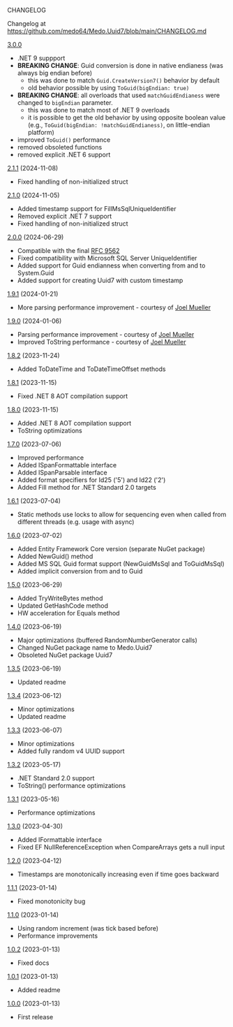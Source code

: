CHANGELOG

Changelog at https://github.com/medo64/Medo.Uuid7/blob/main/CHANGELOG.md


[3.0.0]

- .NET 9 suppport
- **BREAKING CHANGE**: Guid conversion is done in native endianess (was always big endian before)
  - this was done to match `Guid.CreateVersion7()` behavior by default
  - old behavior possible by using `ToGuid(bigEndian: true)`
- **BREAKING CHANGE**: all overloads that used `matchGuidEndianess` were changed to `bigEndian` parameter.
  - this was done to match most of .NET 9 overloads
  - it is possible to get the old behavior by using opposite boolean value (e.g., `ToGuid(bigEndian: !matchGuidEndianess)`, on little-endian platform)
- improved `ToGuid()` performance
- removed obsoleted functions
- removed explicit .NET 6 support


[2.1.1] (2024-11-08)

- Fixed handling of non-initialized struct


[2.1.0] (2024-11-05)

- Added timestamp support for FillMsSqlUniqueIdentifier
- Removed explicit .NET 7 support
- Fixed handling of non-initialized struct


[2.0.0] (2024-06-29)

- Compatible with the final [RFC 9562](https://datatracker.ietf.org/doc/rfc9562/)
- Fixed compatibility with Microsoft SQL Server UniqueIdentifier
- Added support for Guid endianness when converting from and to System.Guid
- Added support for creating Uuid7 with custom timestamp


[1.9.1] (2024-01-21)

- More parsing performance improvement - courtesy of [Joel Mueller](https://github.com/jtmueller)


[1.9.0] (2024-01-06)

- Parsing performance improvement - courtesy of [Joel Mueller](https://github.com/jtmueller)
- Improved ToString performance - courtesy of [Joel Mueller](https://github.com/jtmueller)


[1.8.2] (2023-11-24)

- Added ToDateTime and ToDateTimeOffset methods


[1.8.1] (2023-11-15)

- Fixed .NET 8 AOT compilation support


[1.8.0] (2023-11-15)

- Added .NET 8 AOT compilation support
- ToString optimizations


[1.7.0] (2023-07-06)

- Improved performance
- Added ISpanFormattable interface
- Added ISpanParsable interface
- Added format specifiers for Id25 ('5') and Id22 ('2')
- Added Fill method for .NET Standard 2.0 targets


[1.6.1] (2023-07-04)

- Static methods use locks to allow for sequencing even when called from
  different threads (e.g. usage with async)


[1.6.0] (2023-07-02)

- Added Entity Framework Core version (separate NuGet package)
- Added NewGuid() method
- Added MS SQL Guid format support (NewGuidMsSql and ToGuidMsSql)
- Added implicit conversion from and to Guid


[1.5.0] (2023-06-29)

- Added TryWriteBytes method
- Updated GetHashCode method
- HW acceleration for Equals method


[1.4.0] (2023-06-19)

- Major optimizations (buffered RandomNumberGenerator calls)
- Changed NuGet package name to Medo.Uuid7
- Obsoleted NuGet package Uuid7


[1.3.5] (2023-06-19)

- Updated readme


[1.3.4] (2023-06-12)

- Minor optimizations
- Updated readme


[1.3.3] (2023-06-07)

- Minor optimizations
- Added fully random v4 UUID support


[1.3.2] (2023-05-17)

- .NET Standard 2.0 support
- ToString() performance optimizations


[1.3.1] (2023-05-16)

- Performance optimizations


[1.3.0] (2023-04-30)

- Added IFormattable interface
- Fixed EF NullReferenceException when CompareArrays gets a null input


[1.2.0] (2023-04-12)

- Timestamps are monotonically increasing even if time goes backward


[1.1.1] (2023-01-14)

- Fixed monotonicity bug


[1.1.0] (2023-01-14)

- Using random increment (was tick based before)
- Performance improvements


[1.0.2] (2023-01-13)

- Fixed docs


[1.0.1] (2023-01-13)

- Added readme


[1.0.0] (2023-01-13)

- First release



[unreleased]: https://github.com/medo64/Medo.uuid7
[3.0.0]: https://www.nuget.org/packages/Medo.Uuid7/3.0.0
[2.1.1]: https://www.nuget.org/packages/Medo.Uuid7/2.1.1
[2.1.0]: https://www.nuget.org/packages/Medo.Uuid7/2.1.0
[2.0.0]: https://www.nuget.org/packages/Medo.Uuid7/2.0.0
[1.9.1]: https://www.nuget.org/packages/Medo.Uuid7/1.9.1
[1.9.0]: https://www.nuget.org/packages/Medo.Uuid7/1.9.0
[1.8.2]: https://www.nuget.org/packages/Medo.Uuid7/1.8.2
[1.8.1]: https://www.nuget.org/packages/Medo.Uuid7/1.8.1
[1.8.0]: https://www.nuget.org/packages/Medo.Uuid7/1.8.0
[1.7.0]: https://www.nuget.org/packages/Medo.Uuid7/1.7.0
[1.6.1]: https://www.nuget.org/packages/Medo.Uuid7/1.6.1
[1.6.0]: https://www.nuget.org/packages/Medo.Uuid7/1.6.0
[1.5.0]: https://www.nuget.org/packages/Medo.Uuid7/1.5.0
[1.4.0]: https://www.nuget.org/packages/Medo.Uuid7/1.4.0
[1.3.5]: https://www.nuget.org/packages/Uuid7/1.3.5
[1.3.4]: https://www.nuget.org/packages/Uuid7/1.3.4
[1.3.3]: https://www.nuget.org/packages/Uuid7/1.3.3
[1.3.2]: https://www.nuget.org/packages/Uuid7/1.3.2
[1.3.1]: https://www.nuget.org/packages/Uuid7/1.3.1
[1.3.0]: https://www.nuget.org/packages/Uuid7/1.3.0
[1.2.0]: https://www.nuget.org/packages/Uuid7/1.2.0
[1.1.1]: https://www.nuget.org/packages/Uuid7/1.1.1
[1.1.0]: https://www.nuget.org/packages/Uuid7/1.1.0
[1.0.2]: https://www.nuget.org/packages/Uuid7/1.0.2
[1.0.1]: https://www.nuget.org/packages/Uuid7/1.0.1
[1.0.0]: https://www.nuget.org/packages/Uuid7/1.0.0
